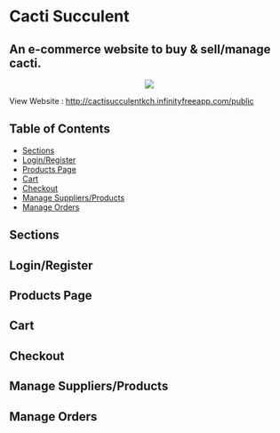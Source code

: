 # Cacti Succulent
## An e-commerce website to buy & sell/manage cacti.

<p align="center">
  <img  src="https://github.com/saads2018/cacti.github.io/assets/71264405/28499831-3d45-4bba-8d13-da4e785dd168">
</p>

View Website : http://cactisucculentkch.infinityfreeapp.com/public 

## Table of Contents

- [Sections](#sections)
- [Login/Register](#login)
- [Products Page](#ProductsPage)
- [Cart](#Cart)
- [Checkout](#Checkout)
- [Manage Suppliers/Products](#ManageSuppliers/Products)
- [Manage Orders](#ManageOrders)

## Sections
## Login/Register
## Products Page
## Cart
## Checkout
## Manage Suppliers/Products
## Manage Orders
